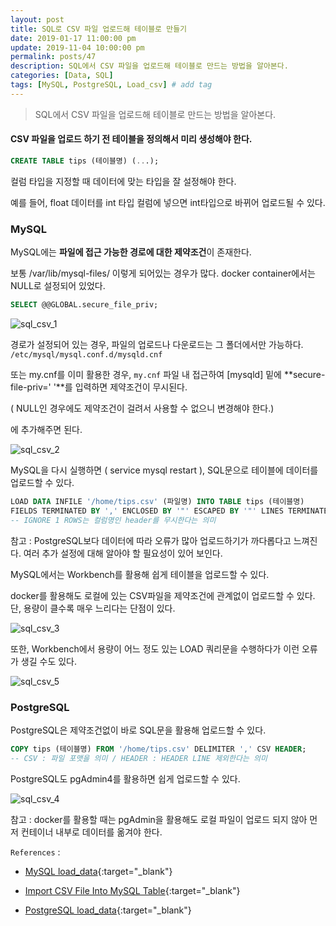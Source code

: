 ```yaml
---
layout: post
title: SQL로 CSV 파일 업로드해 테이블로 만들기
date: 2019-01-17 11:00:00 pm
update: 2019-11-04 10:00:00 pm
permalink: posts/47
description: SQL에서 CSV 파일을 업로드해 테이블로 만드는 방법을 알아본다.
categories: [Data, SQL]
tags: [MySQL, PostgreSQL, Load_csv] # add tag
---
```


> SQL에서 CSV 파일을 업로드해 테이블로 만드는 방법을 알아본다.

#### CSV 파일을 업로드 하기 전 테이블을 정의해서 미리 생성해야 한다.

``` sql
CREATE TABLE tips (테이블명) (...);
```

컬럼 타입을 지정할 때 데이터에 맞는 타입을 잘 설정해야 한다. 

예를 들어, float 데이터를 int 타입 컬럼에 넣으면 int타입으로 바뀌어 업로드될 수 있다.

### MySQL

MySQL에는 **파일에 접근 가능한 경로에 대한 제약조건**이 존재한다.

보통 /var/lib/mysql-files/ 이렇게 되어있는 경우가 많다. docker container에서는 NULL로 설정되어 있었다.

``` sql
SELECT @@GLOBAL.secure_file_priv;
```

![sql_csv_1]({{site.baseurl}}/assets/img/sql/sql_csv_1.jpg)

경로가 설정되어 있는 경우, 파일의 업로드나 다운로드는 그 폴더에서만 가능하다.
`/etc/mysql/mysql.conf.d/mysqld.cnf` 

또는 my.cnf를 이미 활용한 경우, `my.cnf` 파일 내 접근하여 [mysqld] 밑에 **secure-file-priv=' '**를 입력하면 제약조건이 무시된다. 

( NULL인 경우에도 제약조건이 걸려서 사용할 수 없으니 변경해야 한다.)

에 추가해주면 된다.

![sql_csv_2]({{site.baseurl}}/assets/img/sql/sql_csv_2.jpg)

MySQL을 다시 실행하면 ( service mysql restart ), SQL문으로 테이블에 데이터를 업로드할 수 있다.

``` sql
LOAD DATA INFILE '/home/tips.csv' (파일명) INTO TABLE tips (테이블명)
FIELDS TERMINATED BY ',' ENCLOSED BY '"' ESCAPED BY '"' LINES TERMINATED BY '\n' IGNORE 1 ROWS;
-- IGNORE 1 ROWS는 컬럼명인 header를 무시한다는 의미
```

참고 : PostgreSQL보다 데이터에 따라 오류가 많아 업로드하기가 까다롭다고 느껴진다. 여러 추가 설정에 대해 알아야 할 필요성이 있어 보인다.

MySQL에서는 Workbench를 활용해 쉽게 테이블을 업로드할 수 있다.

docker를 활용해도 로컬에 있는 CSV파일을 제약조건에 관계없이 업로드할 수 있다. 단, 용량이 클수록 매우 느리다는 단점이 있다.

![sql_csv_3]({{site.baseurl}}/assets/img/sql/sql_csv_3.jpg)

또한, Workbench에서 용량이 어느 정도 있는 LOAD 쿼리문을 수행하다가 이런 오류가 생길 수도 있다.

![sql_csv_5]({{site.baseurl}}/assets/img/sql/sql_csv_5.png)

### PostgreSQL

PostgreSQL은 제약조건없이 바로 SQL문을 활용해 업로드할 수 있다.

``` sql
COPY tips (테이블명) FROM '/home/tips.csv' DELIMITER ',' CSV HEADER;
-- CSV : 파일 포맷을 의미 / HEADER : HEADER LINE 제외한다는 의미
```

PostgreSQL도 pgAdmin4를 활용하면 쉽게 업로드할 수 있다.

![sql_csv_4]({{site.baseurl}}/assets/img/sql/sql_csv_4.jpg)

참고 : docker를 활용할 때는 pgAdmin을 활용해도 로컬 파일이 업로드 되지 않아 먼저 컨테이너 내부로 데이터를 옮겨야 한다.

`References` : 

* [MySQL load_data](https://dev.mysql.com/doc/refman/8.0/en/load-data.html){:target="_blank"}

* [Import CSV File Into MySQL Table](http://www.mysqltutorial.org/import-csv-file-mysql-table/){:target="_blank"}

* [PostgreSQL load_data](http://www.postgresqltutorial.com/import-csv-file-into-posgresql-table){:target="_blank"}